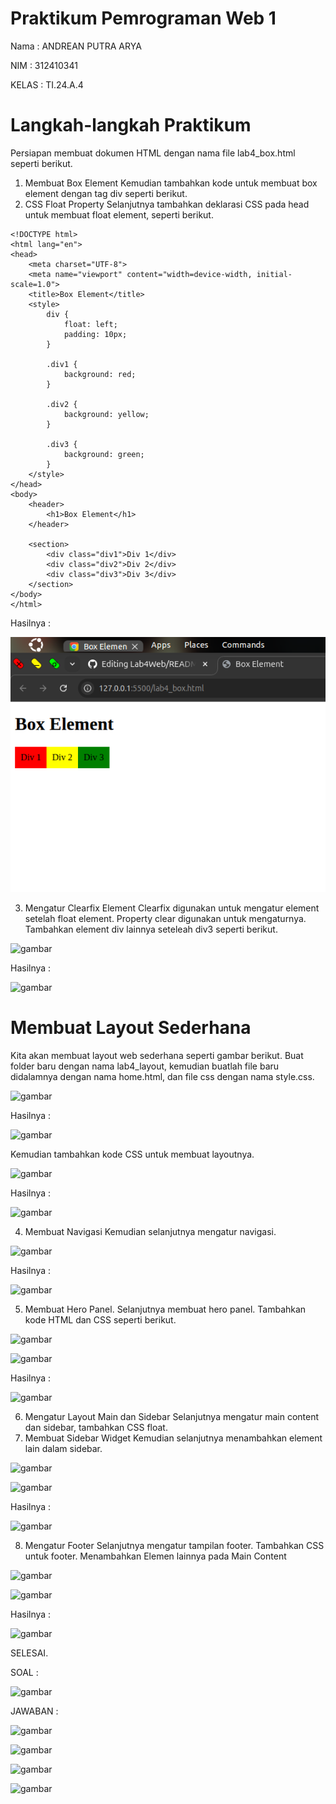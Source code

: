 # Praktikum Pemrograman Web 1
Nama : ANDREAN PUTRA ARYA

NIM : 312410341

KELAS : TI.24.A.4

# Langkah-langkah Praktikum
Persiapan membuat dokumen HTML dengan nama file lab4_box.html seperti berikut.
1. Membuat Box Element
Kemudian tambahkan kode untuk membuat box element dengan tag div seperti berikut.
2. CSS Float Property
Selanjutnya tambahkan deklarasi CSS pada head untuk membuat float element, seperti berikut.
```
<!DOCTYPE html>
<html lang="en">
<head>
    <meta charset="UTF-8">
    <meta name="viewport" content="width=device-width, initial-scale=1.0">
    <title>Box Element</title>
    <style>
        div {
            float: left;
            padding: 10px;
        }

        .div1 {
            background: red;
        }

        .div2 {
            background: yellow;
        }

        .div3 {
            background: green;
        }
    </style>
</head>
<body>
    <header>
        <h1>Box Element</h1>
    </header>

    <section>
        <div class="div1">Div 1</div>
        <div class="div2">Div 2</div>
        <div class="div3">Div 3</div>
    </section>
</body>
</html>
```
Hasilnya :

![gambar](https://github.com/andreanbadeh/Lab4Web/blob/bbb3fe82e45aa8f7e7731ad5ee152b00a160942c/image/Screenshot%20from%202025-10-15%2018-22-27.png)

3. Mengatur Clearfix Element
Clearfix digunakan untuk mengatur element setelah float element. Property clear digunakan untuk mengaturnya.
Tambahkan element div lainnya seteleah div3 seperti berikut.

![gambar](https://raw.githubusercontent.com/M-Rakha/Lab4Web/67418252b5a7c3d799d7598e15ba6cc53148a847/code2.png)

Hasilnya :

![gambar](https://raw.githubusercontent.com/M-Rakha/Lab4Web/67418252b5a7c3d799d7598e15ba6cc53148a847/Cuplikan%20layar%202025-10-14%20100506.png)

# Membuat Layout Sederhana
Kita akan membuat layout web sederhana seperti gambar berikut. Buat folder baru dengan nama lab4_layout, kemudian buatlah file baru didalamnya dengan nama
home.html, dan file css dengan nama style.css.

![gambar](https://raw.githubusercontent.com/M-Rakha/Lab4Web/5f3944988f030323f09a8714b1b6d22d2ff210ee/Cuplikan%20layar%202025-10-14%20100955.png)

Hasilnya :

![gambar](https://raw.githubusercontent.com/M-Rakha/Lab4Web/5f3944988f030323f09a8714b1b6d22d2ff210ee/Cuplikan%20layar%202025-10-14%20101007.png)

Kemudian tambahkan kode CSS untuk membuat layoutnya.

![gambar](https://raw.githubusercontent.com/M-Rakha/Lab4Web/767151efd3afce590d0588c422f4d87f713c6938/Cuplikan%20layar%202025-10-14%20102817.png)

Hasilnya : 

![gambar](https://raw.githubusercontent.com/M-Rakha/Lab4Web/767151efd3afce590d0588c422f4d87f713c6938/Cuplikan%20layar%202025-10-14%20102943.png)

4. Membuat Navigasi
Kemudian selanjutnya mengatur navigasi.

![gambar](https://raw.githubusercontent.com/M-Rakha/Lab4Web/75989d3deaecfd8262c9fab283925b90f886f5fa/code3css.png)

Hasilnya :

![gambar](https://raw.githubusercontent.com/M-Rakha/Lab4Web/75989d3deaecfd8262c9fab283925b90f886f5fa/Cuplikan%20layar%202025-10-14%20103338.png)

5. Membuat Hero Panel.
Selanjutnya membuat hero panel. Tambahkan kode HTML dan CSS seperti berikut.

![gambar](https://raw.githubusercontent.com/M-Rakha/Lab4Web/beb1e9efd51652b1a8eeb2d39f4997da3137dafc/code4html.png)

![gambar](https://raw.githubusercontent.com/M-Rakha/Lab4Web/beb1e9efd51652b1a8eeb2d39f4997da3137dafc/code4css.png)

Hasilnya :

![gambar](https://raw.githubusercontent.com/M-Rakha/Lab4Web/beb1e9efd51652b1a8eeb2d39f4997da3137dafc/Cuplikan%20layar%202025-10-14%20111044.png)

6. Mengatur Layout Main dan Sidebar
Selanjutnya mengatur main content dan sidebar, tambahkan CSS float.
7. Membuat Sidebar Widget
Kemudian selanjutnya menambahkan element lain dalam sidebar.

![gambar](https://raw.githubusercontent.com/M-Rakha/Lab4Web/6f13a67b7e6e222ac4065429adcfb80290b0c8d4/Cuplikan%20layar%202025-10-14%20230740.png)

![gambar](https://raw.githubusercontent.com/M-Rakha/Lab4Web/6f13a67b7e6e222ac4065429adcfb80290b0c8d4/Cuplikan%20layar%202025-10-14%20231023.png)

Hasilnya :

![gambar](https://raw.githubusercontent.com/M-Rakha/Lab4Web/6f13a67b7e6e222ac4065429adcfb80290b0c8d4/Cuplikan%20layar%202025-10-14%20231114.png)

8. Mengatur Footer
Selanjutnya mengatur tampilan footer. Tambahkan CSS untuk footer.
Menambahkan Elemen lainnya pada Main Content

![gambar](https://raw.githubusercontent.com/M-Rakha/Lab4Web/12d6fbb00063df042e3215f1ea8ee16bc1cd05a0/Cuplikan%20layar%202025-10-14%20231603.png)

![gambar](https://raw.githubusercontent.com/M-Rakha/Lab4Web/12d6fbb00063df042e3215f1ea8ee16bc1cd05a0/Cuplikan%20layar%202025-10-14%20231747.png)

Hasilnya : 

![gambar](https://raw.githubusercontent.com/M-Rakha/Lab4Web/12d6fbb00063df042e3215f1ea8ee16bc1cd05a0/Cuplikan%20layar%202025-10-14%20231821.png)

SELESAI.

SOAL :

![gambar](https://raw.githubusercontent.com/M-Rakha/Lab4Web/e5bada50c537c9cb8aab323c78be291fb0a12a7b/Cuplikan%20layar%202025-10-14%20232155.png)

JAWABAN :

![gambar](https://raw.githubusercontent.com/M-Rakha/Lab4Web/c032fbecf6226ebd0f19445b167db11328e33795/code5html.png)

![gambar](https://raw.githubusercontent.com/M-Rakha/Lab4Web/c032fbecf6226ebd0f19445b167db11328e33795/code6html.png)

![gambar](https://raw.githubusercontent.com/M-Rakha/Lab4Web/c032fbecf6226ebd0f19445b167db11328e33795/Cuplikan%20layar%202025-10-14%20233255.png)

![gambar](https://raw.githubusercontent.com/M-Rakha/Lab4Web/c032fbecf6226ebd0f19445b167db11328e33795/Cuplikan%20layar%202025-10-14%20233306.png)
